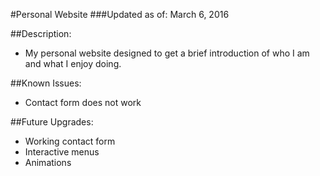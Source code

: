 #Personal Website
###Updated as of: March 6, 2016

##Description:
* My personal website designed to get a brief introduction of who I am and what I enjoy doing. 

##Known Issues:
* Contact form does not work

##Future Upgrades:
* Working contact form
* Interactive menus
* Animations

